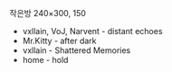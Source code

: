작은방
240×300, 150

- vxllain, VoJ, Narvent - distant echoes 
- Mr.Kitty - after dark 
- vxllain - Shattered Memories
- home - hold